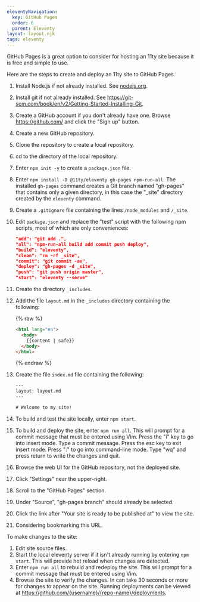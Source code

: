 ```yaml
---
eleventyNavigation:
  key: GitHub Pages
  order: 6
  parent: Eleventy
layout: layout.njk
tags: eleventy
---
```


GitHub Pages is a great option to consider for hosting an 11ty site
because it is free and simple to use.

Here are the steps to create and deploy an 11ty site to GitHub Pages.

1. Install Node.js if not already installed.
   See [nodejs.org](http://nodejs.org).
1. Install git if not already installed.
   See <https://git-scm.com/book/en/v2/Getting-Started-Installing-Git>.
1. Create a GitHub account if you don't already have one.
   Browse <https://github.com/> and click the "Sign up" button.
1. Create a new GitHub repository.
1. Clone the repository to create a local repository.
1. cd to the directory of the local repository.
1. Enter `npm init -y` to create a `package.json` file.
1. Enter `npm install -D @11ty/eleventy gh-pages npm-run-all`.
   The installed `gh-pages` command creates a Git branch named "gh-pages"
   that contains only a given directory, in this case the
   "\_site" directory created by the `eleventy` command.
1. Create a `.gitignore` file containing the lines `/node_modules` and `/_site`.
1. Edit `package.json` and replace the "test" script with the following
   npm scripts, most of which are only conveniences:

   ```json
   "add": "git add .",
   "all": "npm-run-all build add commit push deploy",
   "build": "eleventy",
   "clean": "rm -rf _site",
   "commit": "git commit -av",
   "deploy": "gh-pages -d _site",
   "push": "git push origin master",
   "start": "eleventy --serve"
   ```

1. Create the directory `_includes`.
1. Add the file `layout.md` in the `_includes`
   directory containing the following:

   {% raw %}

   ```html
   <html lang="en">
     <body>
       {{content | safe}}
     </body>
   </html>
   ```

   {% endraw %}

1. Create the file `index.md` file containing the following:

   ```html
   ---
   layout: layout.md
   ---

   # Welcome to my site!
   ```

1. To build and test the site locally, enter `npm start`.
1. To build and deploy the site, enter `npm run all`.
   This will prompt for a commit message that must be entered using Vim.
   Press the "i" key to go into insert mode.
   Type a commit message.
   Press the esc key to exit insert mode.
   Press ":" to go into command-line mode.
   Type "wq" and press return to write the changes and quit.
1. Browse the web UI for the GitHub repository, not the deployed site.
1. Click "Settings" near the upper-right.
1. Scroll to the "GitHub Pages" section.
1. Under "Source", "gh-pages branch" should already be selected.
1. Click the link after "Your site is ready to be published at"
   to view the site.
1. Considering bookmarking this URL.

To make changes to the site:

1. Edit site source files.
1. Start the local eleventy server if it isn't already running
   by entering `npm start`.
   This will provide hot reload when changes are detected.
1. Enter `npm run all` to rebuild and redeploy the site.
   This will prompt for a commit message that must be entered using Vim.
1. Browse the site to verify the changes.
   In can take 30 seconds or more for changes to appear on the site.
   Running deployments can be viewed at
   <https://github.com/{username}/{repo-name}/deployments>.
